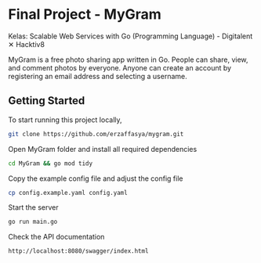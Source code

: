 # Final Project - MyGram

Kelas: Scalable Web Services with Go (Programming Language) - Digitalent ✕ Hacktiv8

MyGram is a free photo sharing app written in Go. People can share, view, and comment photos by everyone. Anyone can create an account by registering an email address and selecting a username.

## Getting Started

To start running this project locally,

```bash
git clone https://github.com/erzaffasya/mygram.git
```

Open MyGram folder and install all required dependencies

```bash
cd MyGram && go mod tidy
```

Copy the example config file and adjust the config file

```bash
cp config.example.yaml config.yaml
```

Start the server

```bash
go run main.go
```

Check the API documentation

```html
http://localhost:8080/swagger/index.html
```
